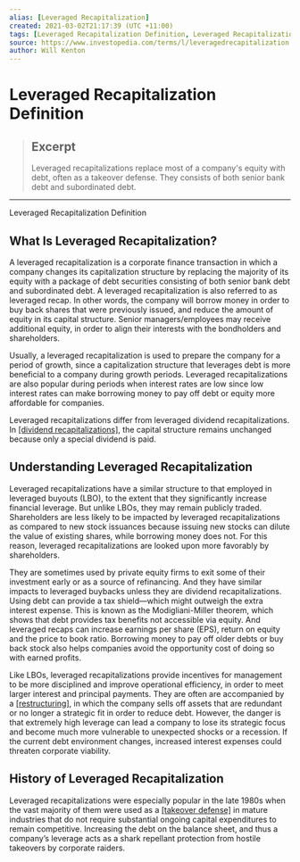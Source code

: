 ```yaml
---
alias: [Leveraged Recapitalization]
created: 2021-03-02T21:17:39 (UTC +11:00)
tags: [Leveraged Recapitalization Definition, Leveraged Recapitalization Definition]
source: https://www.investopedia.com/terms/l/leveragedrecapitalization.asp
author: Will Kenton
---
```


# Leveraged Recapitalization Definition

> ## Excerpt
> Leveraged recapitalizations replace most of a company's equity with debt, often as a takeover defense. They consists of both senior bank debt and subordinated debt.

---

Leveraged Recapitalization Definition
## What Is Leveraged Recapitalization?

A leveraged recapitalization is a corporate finance transaction in which a company changes its capitalization structure by replacing the majority of its equity with a package of debt securities consisting of both senior bank debt and subordinated debt. A leveraged recapitalization is also referred to as leveraged recap. In other words, the company will borrow money in order to buy back shares that were previously issued, and reduce the amount of equity in its capital structure. Senior managers/employees may receive additional equity, in order to align their interests with the bondholders and shareholders.

Usually, a leveraged recapitalization is used to prepare the company for a period of growth, since a capitalization structure that leverages debt is more beneficial to a company during growth periods. Leveraged recapitalizations are also popular during periods when interest rates are low since low interest rates can make borrowing money to pay off debt or equity more affordable for companies.

Leveraged recapitalizations differ from leveraged dividend recapitalizations. In [[dividend recapitalizations]](https://www.investopedia.com/terms/d/dividendrecap.asp), the capital structure remains unchanged because only a special dividend is paid.

## Understanding Leveraged Recapitalization

Leveraged recapitalizations have a similar structure to that employed in leveraged buyouts (LBO), to the extent that they significantly increase financial leverage. But unlike LBOs, they may remain publicly traded. Shareholders are less likely to be impacted by leveraged recapitalizations as compared to new stock issuances because issuing new stocks can dilute the value of existing shares, while borrowing money does not. For this reason, leveraged recapitalizations are looked upon more favorably by shareholders.

They are sometimes used by private equity firms to exit some of their investment early or as a source of refinancing. And they have similar impacts to leveraged buybacks unless they are dividend recapitalizations. Using debt can provide a tax shield—which might outweigh the extra interest expense. This is known as the Modigliani-Miller theorem, which shows that debt provides tax benefits not accessible via equity. And leveraged recaps can increase earnings per share (EPS), return on equity and the price to book ratio. Borrowing money to pay off older debts or buy back stock also helps companies avoid the opportunity cost of doing so with earned profits.

Like LBOs, leveraged recapitalizations provide incentives for management to be more disciplined and improve operational efficiency, in order to meet larger interest and principal payments. They are often are accompanied by a [[restructuring]](https://www.investopedia.com/terms/r/restructuring.asp), in which the company sells off assets that are redundant or no longer a strategic fit in order to reduce debt. However, the danger is that extremely high leverage can lead a company to lose its strategic focus and become much more vulnerable to unexpected shocks or a recession. If the current debt environment changes, increased interest expenses could threaten corporate viability.

## History of Leveraged Recapitalization

Leveraged recapitalizations were especially popular in the late 1980s when the vast majority of them were used as a [[takeover defense]](https://www.investopedia.com/articles/stocks/08/corporate-takeover-defense.asp) in mature industries that do not require substantial ongoing capital expenditures to remain competitive. Increasing the debt on the balance sheet, and thus a company’s leverage acts as a shark repellant protection from hostile takeovers by corporate raiders.
